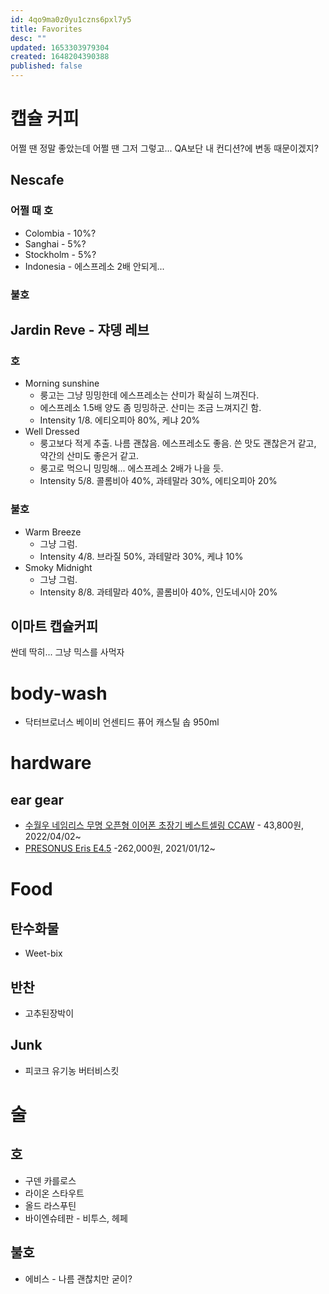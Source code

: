 ```yaml
---
id: 4qo9ma0z0yu1czns6pxl7y5
title: Favorites
desc: ""
updated: 1653303979304
created: 1648204390388
published: false
---
```


# 캡슐 커피

어쩔 땐 정말 좋았는데 어쩔 땐 그저 그렇고... QA보단 내 컨디션?에 변동 때문이겠지?

## Nescafe

### 어쩔 때 호

- Colombia - 10%?
- Sanghai - 5%?
- Stockholm - 5%?
- Indonesia - 에스프레소 2배 안되게...

### 불호

## Jardin Reve - 쟈뎅 레브

### 호

- Morning sunshine
  - 룽고는 그냥 밍밍한데 에스프레소는 산미가 확실히 느껴진다.
  - 에스프레소 1.5배 양도 좀 밍밍하군. 산미는 조금 느껴지긴 함.
  - Intensity 1/8. 에티오피아 80%, 케냐 20%
- Well Dressed
  - 룽고보다 적게 추출. 나름 괜찮음. 에스프레소도 좋음. 쓴 맛도 괜찮은거 같고, 약간의 산미도 좋은거 같고.
  - 룽고로 먹으니 밍밍해... 에스프레소 2배가 나을 듯.
  - Intensity 5/8. 콜롬비아 40%, 과테말라 30%, 에티오피아 20%

### 불호

- Warm Breeze
  - 그냥 그럼.
  - Intensity 4/8. 브라질 50%, 과테말라 30%, 케냐 10%
- Smoky Midnight
  - 그냥 그럼.
  - Intensity 8/8. 과테말라 40%, 콜롬비아 40%, 인도네시아 20%

## 이마트 캡슐커피

싼데 딱히... 그냥 믹스를 사먹자

# body-wash

- 닥터브로너스 베이비 언센티드 퓨어 캐스틸 솝 950ml

# hardware

## ear gear

- [수월우 네임리스 무명 오픈형 이어폰 초장기 베스트셀링 CCAW](https://smartstore.naver.com/ankihouse/products/4943556472?NaPm=ct%3Dl1h8kloa%7Cci%3Dcheckout%7Ctr%3Dppc%7Ctrx%3D%7Chk%3Dedc80cb23a4af1b011cb2a65d93ed857f48c36d3) - 43,800원, 2022/04/02~
- [PRESONUS Eris E4.5](https://smartstore.naver.com/shure/products/3475931270?NaPm=ct%3Dl1hab7bf%7Cci%3Dcheckout%7Ctr%3Dppc%7Ctrx%3D%7Chk%3D5518671b62025add914db44f9893ed5d5fa44ae1) -262,000원, 2021/01/12~

# Food

## 탄수화물

- Weet-bix

## 반찬

- 고추된장박이

## Junk

- 피코크 유기농 버터비스킷

# 술

## 호

- 구덴 카를로스
- 라이온 스타우트
- 올드 라스푸틴
- 바이엔슈테판 - 비투스, 헤페

## 불호

- 에비스 - 나름 괜찮치만 굳이?
